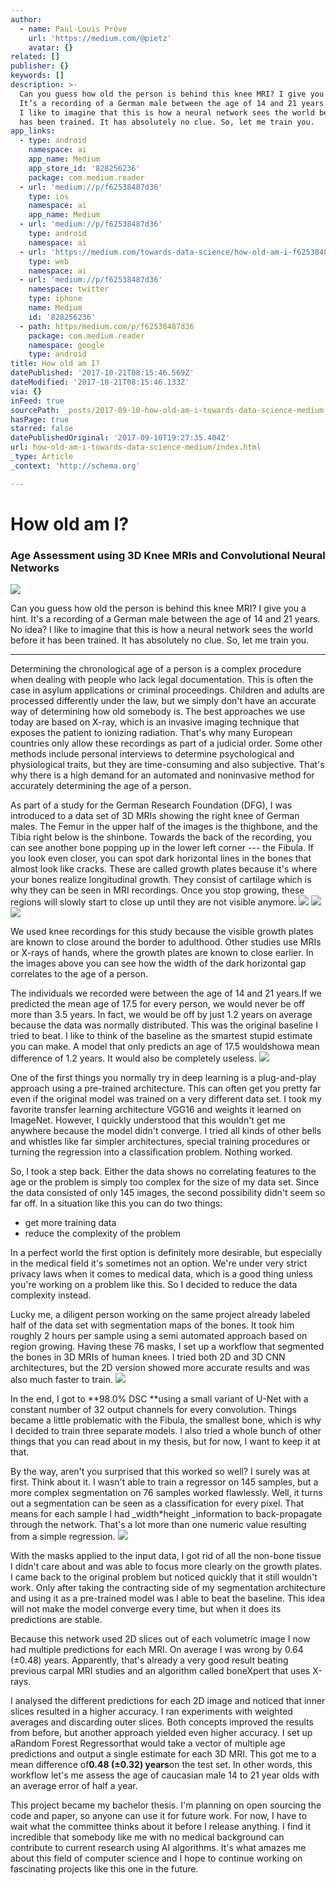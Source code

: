 ```yaml
---
author:
  - name: Paul-Louis Pröve
    url: 'https://medium.com/@pietz'
    avatar: {}
related: []
publisher: {}
keywords: []
description: >-
  Can you guess how old the person is behind this knee MRI? I give you a hint.
  It’s a recording of a German male between the age of 14 and 21 years. No idea?
  I like to imagine that this is how a neural network sees the world before it
  has been trained. It has absolutely no clue. So, let me train you.
app_links:
  - type: android
    namespace: ai
    app_name: Medium
    app_store_id: '828256236'
    package: com.medium.reader
  - url: 'medium://p/f62538487d36'
    type: ios
    namespace: ai
    app_name: Medium
  - url: 'medium://p/f62538487d36'
    type: android
    namespace: ai
  - url: 'https://medium.com/towards-data-science/how-old-am-i-f62538487d36'
    type: web
    namespace: ai
  - url: 'medium://p/f62538487d36'
    namespace: twitter
    type: iphone
    name: Medium
    id: '828256236'
  - path: https/medium.com/p/f62538487d36
    package: com.medium.reader
    namespace: google
    type: android
title: How old am I?
datePublished: '2017-10-21T08:15:46.569Z'
dateModified: '2017-10-21T08:15:46.133Z'
via: {}
inFeed: true
sourcePath: _posts/2017-09-10-how-old-am-i-towards-data-science-medium.md
hasPage: true
starred: false
datePublishedOriginal: '2017-09-10T19:27:35.404Z'
url: how-old-am-i-towards-data-science-medium/index.html
_type: Article
_context: 'http://schema.org'

---
```

# How old am I?

### Age Assessment using 3D Knee MRIs and Convolutional Neural Networks
![](https://the-grid-user-content.s3-us-west-2.amazonaws.com/82062838-f452-4e9b-85e5-d8718f2a454a.gif)

Can you guess how old the person is behind this knee MRI? I give you a hint. It's a recording of a German male between the age of 14 and 21 years. No idea? I like to imagine that this is how a neural network sees the world before it has been trained. It has absolutely no clue. So, let me train you.

---

Determining the chronological age of a person is a complex procedure when dealing with people who lack legal documentation. This is often the case in asylum applications or criminal proceedings. Children and adults are processed differently under the law, but we simply don't have an accurate way of determining how old somebody is. The best approaches we use today are based on X-ray, which is an invasive imaging technique that exposes the patient to ionizing radiation. That's why many European countries only allow these recordings as part of a judicial order. Some other methods include personal interviews to determine psychological and physiological traits, but they are time-consuming and also subjective. That's why there is a high demand for an automated and noninvasive method for accurately determining the age of a person.

As part of a study for the German Research Foundation (DFG), I was introduced to a data set of 3D MRIs showing the right knee of German males. The Femur in the upper half of the images is the thighbone, and the Tibia right below is the shinbone. Towards the back of the recording, you can see another bone popping up in the lower left corner --- the Fibula. If you look even closer, you can spot dark horizontal lines in the bones that almost look like cracks. These are called growth plates because it's where your bones realize longitudinal growth. They consist of cartilage which is why they can be seen in MRI recordings. Once you stop growing, these regions will slowly start to close up until they are not visible anymore.
![](https://the-grid-user-content.s3-us-west-2.amazonaws.com/30725017-244d-4872-ba71-9482676a3a2f.jpg)
![](https://the-grid-user-content.s3-us-west-2.amazonaws.com/a5a335ef-7566-450f-b1a2-8394be17270c.jpg)
![](https://the-grid-user-content.s3-us-west-2.amazonaws.com/32c9b154-26fe-430b-86a3-e88bf986d916.jpg)

We used knee recordings for this study because the visible growth plates are known to close around the border to adulthood. Other studies use MRIs or X-rays of hands, where the growth plates are known to close earlier. In the images above you can see how the width of the dark horizontal gap correlates to the age of a person.

The individuals we recorded were between the age of 14 and 21 years.If we predicted the mean age of 17.5 for every person, we would never be off more than 3.5 years. In fact, we would be off by just 1.2 years on average because the data was normally distributed. This was the original baseline I tried to beat. I like to think of the baseline as the smartest stupid estimate you can make. A model that only predicts an age of 17.5 wouldshowa mean difference of 1.2 years. It would also be completely useless.
![](https://the-grid-user-content.s3-us-west-2.amazonaws.com/e26107e8-6b83-4ac9-98b9-38288fac91cd.png)

One of the first things you normally try in deep learning is a plug-and-play approach using a pre-trained architecture. This can often get you pretty far even if the original model was trained on a very different data set. I took my favorite transfer learning architecture VGG16 and weights it learned on ImageNet. However, I quickly understood that this wouldn't get me anywhere because the model didn't converge. I tried all kinds of other bells and whistles like far simpler architectures, special training procedures or turning the regression into a classification problem. Nothing worked.

So, I took a step back. Either the data shows no correlating features to the age or the problem is simply too complex for the size of my data set. Since the data consisted of only 145 images, the second possibility didn't seem so far off. In a situation like this you can do two things:

* get more training data
* reduce the complexity of the problem

In a perfect world the first option is definitely more desirable, but especially in the medical field it's sometimes not an option. We're under very strict privacy laws when it comes to medical data, which is a good thing unless you're working on a problem like this. So I decided to reduce the data complexity instead.

Lucky me, a diligent person working on the same project already labeled half of the data set with segmentation maps of the bones. It took him roughly 2 hours per sample using a semi automated approach based on region growing. Having these 76 masks, I set up a workflow that segmented the bones in 3D MRIs of human knees. I tried both 2D and 3D CNN architectures, but the 2D version showed more accurate results and was also much faster to train.
![](https://the-grid-user-content.s3-us-west-2.amazonaws.com/44307af0-48a4-4cf1-aa45-463339c4fdc1.png)

In the end, I got to **98.0% DSC **using a small variant of U-Net with a constant number of 32 output channels for every convolution. Things became a little problematic with the Fibula, the smallest bone, which is why I decided to train three separate models. I also tried a whole bunch of other things that you can read about in my thesis, but for now, I want to keep it at that.

By the way, aren't you surprised that this worked so well? I surely was at first. Think about it. I wasn't able to train a regressor on 145 samples, but a more complex segmentation on 76 samples worked flawlessly. Well, it turns out a segmentation can be seen as a classification for every pixel. That means for each sample I had _width\*height _information to back-propagate through the network. That's a lot more than one numeric value resulting from a simple regression.
![](https://the-grid-user-content.s3-us-west-2.amazonaws.com/c60a9acd-446e-40fb-9915-7e77458afc44.png)

With the masks applied to the input data, I got rid of all the non-bone tissue I didn't care about and was able to focus more clearly on the growth plates. I came back to the original problem but noticed quickly that it still wouldn't work. Only after taking the contracting side of my segmentation architecture and using it as a pre-trained model was I able to beat the baseline. This idea will not make the model converge every time, but when it does its predictions are stable.

Because this network used 2D slices out of each volumetric image I now had multiple predictions for each MRI. On average I was wrong by 0.64 (±0.48) years. Apparently, that's already a very good result beating previous carpal MRI studies and an algorithm called boneXpert that uses X-rays.

I analysed the different predictions for each 2D image and noticed that inner slices resulted in a higher accuracy. I ran experiments with weighted averages and discarding outer slices. Both concepts improved the results from before, but another approach yielded even higher accuracy. I set up aRandom Forest Regressorthat would take a vector of multiple age predictions and output a single estimate for each 3D MRI. This got me to a mean difference of**0.48 (±0.32) years**on the test set. In other words, this workflow let's me assess the age of caucasian male 14 to 21 year olds with an average error of half a year.

This project became my bachelor thesis. I'm planning on open sourcing the code and paper, so anyone can use it for future work. For now, I have to wait what the committee thinks about it before I release anything. I find it incredible that somebody like me with no medical background can contribute to current research using AI algorithms. It's what amazes me about this field of computer science and I hope to continue working on fascinating projects like this one in the future.